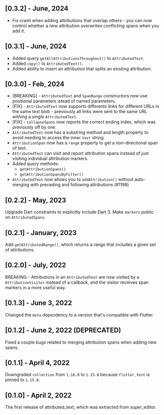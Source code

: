 ## [0.3.2] - June, 2024
 * Fix crash when adding attributions that overlap others - you can now control whether a new attribution overwrites conflicting spans when you add it.

## [0.3.1] - June, 2024
 * Added query `getAllAttributionsThroughout()` to `AttributedText`.
 * Added `copy()` to `AttributedText()`.
 * Added ability to insert an attribution that splits an existing attribution.

## [0.3.0] - Feb, 2024
 * [BREAKING] - `AttributedText` and `SpanRange` constructors now use positional parameters istead of named parameters.
 * [FIX] - `AttributedText` now supports differents links for different URLs in the same text blob - previously all links were sent to the same URL withing a single `AttributedText`.
 * [FIX] - `collapseSpans` now reports the correct ending index, which was previously off by one.
 * `AttributedText` now has a substring method and length property to avoid needing to access the inner `text` string.
 * `AttributionSpan` now has a `range` property to get a non-directional span of text.
 * `AttributedText` can visit and report attribution spans instead of just visiting individual attribution markers.
 * Added query methods:
   * `getAttributionSpans()`
   * `getAttributionSpansByFilter()`
 * `AttributedText` now allows you to `addAttribution()` without auto-merging with preceding and following attributions (#1198)

## [0.2.2] - May, 2023
Upgrade Dart constraints to explicitly include Dart 3. Make `markers` public on `AttributedSpans`.

## [0.2.1] - January, 2023
Add `getAttributedRange()`, which returns a range that includes a given set of attributions.

## [0.2.0] - July, 2022
BREAKING - Attributions in an `AttributedText` are now visited by a `AttributionVisitor` instead of a callback, and the visitor receives span markers in a more useful way.

## [0.1.3] - June 3, 2022
Changed the `meta` dependency to a version that's compatible with Flutter.

## [0.1.2] - June 2, 2022 (DEPRECATED)
Fixed a couple bugs related to merging attribution spans when adding new spans.

## [0.1.1] - April 4, 2022
Downgraded `collection` from `1.16.0` to `1.15.0` because `flutter_test` is pinned to `1.15.0`.

## [0.1.0] - April 2, 2022
The first release of attributed_text, which was extracted from super_editor.